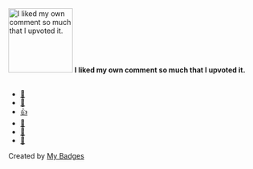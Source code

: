 <img src="https://my-badges.github.io/my-badges/self-upvote.png" alt="I liked my own comment so much that I upvoted it." title="I liked my own comment so much that I upvoted it." width="128">
<strong>I liked my own comment so much that I upvoted it.</strong>
<br><br>

* <a href="https://github.com/blockeraai/blockera/pull/267">🚀</a>
* <a href="https://github.com/blockeraai/blockera/pull/296">🚀</a>
* <a href="https://github.com/blockeraai/blockera/pull/259">👍</a>
* <a href="https://github.com/blockeraai/blockera/pull/273">🎉</a>
* <a href="https://github.com/blockeraai/blockera/pull/276">🚀</a>
* <a href="https://github.com/blockeraai/blockera/pull/323">🎉</a>


Created by <a href="https://github.com/my-badges/my-badges">My Badges</a>